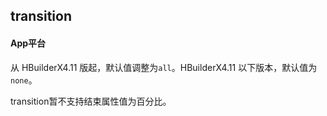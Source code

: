 ## transition


<!-- CSSJSON.transition.description -->

<!-- CSSJSON.transition.syntax -->

<!-- CSSJSON.transition.values -->

#### App平台  
从 HBuilderX4.11 版起，默认值调整为`all`。HBuilderX4.11 以下版本，默认值为`none`。

transition暂不支持结束属性值为百分比。

<!-- CSSJSON.transition.defaultValue -->

<!-- CSSJSON.transition.unixTags -->

<!-- CSSJSON.transition.compatibility -->

<!-- CSSJSON.transition.reference -->

